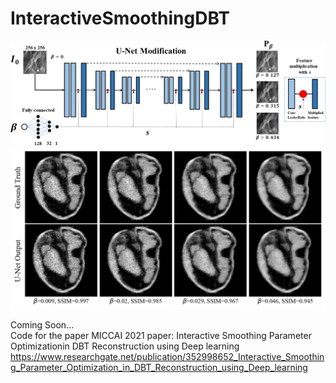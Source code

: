 # InteractiveSmoothingDBT

![UNet](https://github.com/PranjalSahu/InteractiveSmoothingDBT/blob/main/unet2.png)
![ScreenShot](https://github.com/PranjalSahu/InteractiveSmoothingDBT/blob/main/intro1.png)

Coming Soon...<br>
Code for the paper MICCAI 2021 paper: Interactive Smoothing Parameter Optimizationin DBT Reconstruction using Deep learning
https://www.researchgate.net/publication/352998652_Interactive_Smoothing_Parameter_Optimization_in_DBT_Reconstruction_using_Deep_learning
